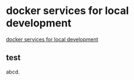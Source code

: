 # docker services for local development

[docker services for local development](https://aregsar.com/blog/2019/docker-services-for-local-development)

## test

abcd.